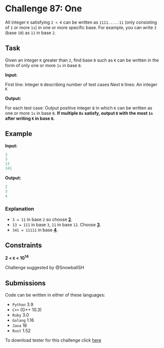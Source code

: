 # Challenge 87: One

All integer `K` satisfying `2 < K` can be written as `1111.....11` (only consisting of `1` or more `1s`) in one or more specific base. For example, you can write `3` (base `10`) as `11` in base `2`.

## Task

Given an integer `K` greater than `2`, find base `B` such as `K` can be written in the form of only one or more `1s` in base `B`.

**Input:**

First line: Integer `N` describing number of test cases
Next `N` lines:
An integer `K`

**Output:**

For each test case:
Output positive integer `B` in which `K` can be written as one or more `1s` in base `B`.
**If multiple `Bs` satisfy, output `B` with the most `1s` after writing `K` in base `B`.**

## Example

**Input:**

```rs
3
3
13
341
```

**Output:**

```rs
2
3
4
```

### Explanation

- `3 = 11` in base `2` so choose **<u>2</u>**.
- `13 = 111` in base `3`, `11` in base `12`. Choose **<u>3</u>**.
- `341 = 11111` in base **<u>4</u>**.

## Constraints

**2 < `K` < 10<sup>14</sup>**

Challenge suggested by @SnowballSH

## Submissions

Code can be written in either of these languages:

- `Python` 3.9
- `C++` (G++ 10.3)
- `Ruby` 3.0
- `Golang` 1.16
- `Java` 18
- `Rust` 1.52

To download tester for this challenge click [here](https://downgit.github.io/#/home?url=https://github.com/Pomroka/TWT_Challenges_Tester/tree/master/Challenge_87)
